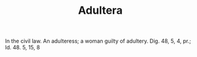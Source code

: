 ---
title: Adultera
letter: A
permalink: "/definitions/bld-adultera.html"
body: In the civil law. An adulteress; a woman guilty of adultery. Dig. 48, 5, 4,
  pr.; Id. 48. 5, 15, 8
published_at: '2018-07-07'
source: Black's Law Dictionary 2nd Ed (1910)
layout: post
---